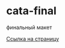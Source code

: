 # cata-final

финальный макет

<a href="https://asmtv1.github.io/cata-final/">Ссылка на страницу</a>
